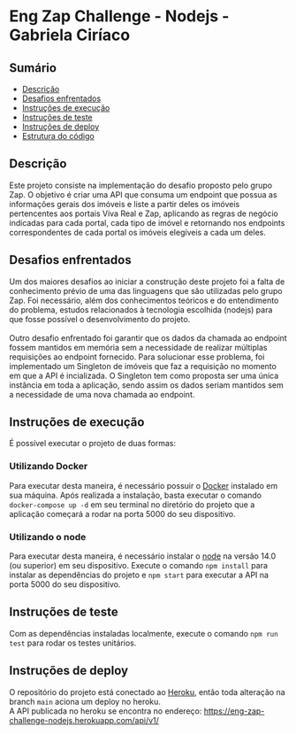 # Eng Zap Challenge - Nodejs - Gabriela Ciríaco

## Sumário
- [Descrição](#descrição)
- [Desafios enfrentados](#desafios-enfrentados)
- [Instruções de execução](#instruções-de-execução)
- [Instruções de teste](#instruções-de-teste)
- [Instruções de deploy](#instruções-de-deploy)
- [Estrutura do código](#estrutura-do-código)

## Descrição

Este projeto consiste na implementação do desafio proposto pelo grupo Zap. O objetivo é criar uma API que consuma um endpoint que possua as informações gerais dos imóveis e liste a partir deles os imóveis pertencentes aos portais Viva Real e Zap, aplicando as regras de negócio indicadas para cada portal, cada tipo de imóvel e retornando nos endpoints correspondentes de cada portal os imóveis elegíveis a cada um deles.

## Desafios enfrentados

Um dos maiores desafios ao iniciar a construção deste projeto foi a falta de conhecimento prévio de uma das linguagens que são utilizadas pelo grupo Zap. Foi necessário, além dos conhecimentos teóricos e do entendimento do problema, estudos relacionados à tecnologia escolhida (nodejs) para que fosse possível o desenvolvimento do projeto.
<br>
<br>
Outro desafio enfrentado foi garantir que os dados da chamada ao endpoint fossem mantidos em memória sem a necessidade de realizar múltiplas requisições ao endpoint fornecido. Para solucionar esse problema, foi implementado um Singleton de imóveis que faz a requisição no momento em que a API é incializada. O Singleton tem como proposta ser uma única instância em toda a aplicação, sendo assim os dados seriam mantidos sem a necessidade de uma nova chamada ao endpoint.


## Instruções de execução

É possível executar o projeto de duas formas:

### Utilizando Docker

Para executar desta maneira, é necessário possuir o [Docker](https://docs.docker.com/engine/install/) instalado em sua máquina. Após realizada a instalação, basta executar o comando `docker-compose up -d` em seu terminal no diretório do projeto que a aplicação começará a rodar na porta 5000 do seu dispositivo.

### Utilizando o node

Para executar desta maneira, é necessário instalar o [node](https://nodejs.org/en/download/) na versão 14.0 (ou superior) em seu dispositivo. Execute o comando `npm install` para instalar as dependências do projeto e `npm start` para executar a API na porta 5000 do seu dispositivo.

## Instruções de teste

Com as dependências instaladas localmente, execute o comando `npm run test` para rodar os testes unitários.

## Instruções de deploy

O repositório do projeto está conectado ao [Heroku](https://www.heroku.com/), então toda alteração na branch `main` aciona um deploy no heroku. 
<br>
A API publicada no heroku se encontra no endereço: https://eng-zap-challenge-nodejs.herokuapp.com/api/v1/

